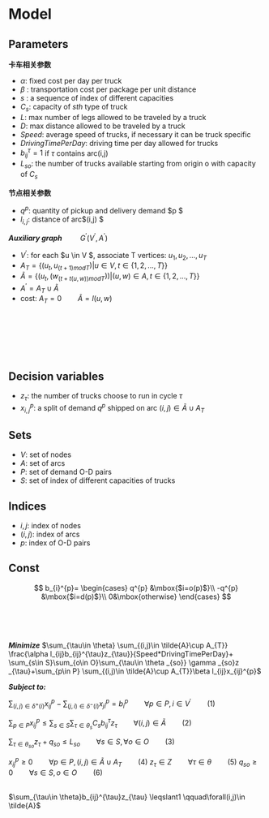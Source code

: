 ﻿Model
===================





Parameters
-------------
**卡车相关参数**

 - $\alpha:$ fixed cost per day per truck
 - $\beta$ :   transportation cost per package per unit distance
 - $s$ :  a sequence of index of different capacities
 - $C_{s}$:   capacity of $s th$ type of truck
 - $L:$ max number of legs allowed to be traveled by a truck
 -  $D:$ max distance allowed to be traveled by a truck
 -  $Speed:$ average speed of trucks, if necessary it can be truck specific
 -  $DrivingTimePerDay:$ driving time per day allowed for trucks
 - $b_{ij}^{\tau}=1$ if  $\tau$ contains arc(i,j)
 - $L_{so}:$  the number of trucks available starting from origin o with capacity of  $C_{s}$


**节点相关参数**

 - $q^{p}$: quantity of pickup and delivery demand $p $
 - $l_{i,j}$: distance of arc$(i,j) $

***Auxiliary graph***  $\qquad G^{'}(V^{'},A^{'})$

 - $V^{'}:$ for each $u \in V $, associate T vertices: $u_{1},u_{2},...,u_{T}$
 - $A_{T}=\left \{ (u_{t},u_{(t+1)mod T})|u\in  V , t\in\left \{ 1,2,...,T \right \}\right \}$
 - $\tilde{A}=\left \{ (u_{t},(w_{(t+t(u,w))mod T}))|(u,w)\in  A , t\in\left \{ 1,2,...,T \right \}\right \}$
 - $A^{'}=A_{T}\cup \tilde{A}$
 - cost: $A_{T}=0  \qquad\tilde{A}=l(u,w)$     
 

<br/>
<br/>
<br/>
<br/>
<br/>

 
Decision variables
-------------
- $z_{\tau}$: the number of trucks choose to run in cycle $\tau$
- $x_{i,j}^{p}$: a split of demand $q^{p}$ shipped on arc $(i,j)\in \tilde{A}\cup A_{T}$


Sets
-------------
- $V$:  set of nodes
- $A$:  set of arcs
- $P$:  set of demand O-D pairs
- $S$:  set of index of different capacities of trucks

Indices
-------------
- $i,j$:  index of nodes
- $(i,j)$:  index of arcs
- $p$:  index of O-D pairs

Const
-------------


$$
b_{i}^{p}=
 \begin{cases}
   q^{p}  &\mbox{$i=o(p)$}\\
   -q^{p}  &\mbox{$i=d(p)$}\\
   0&\mbox{otherwise}
   \end{cases}
$$

<br/>
<br/>
<br/>


***Minimize***
$\sum_{\tau\in \theta} \sum_{(i,j)\in \tilde{A}\cup A_{T}} \frac{\alpha l_{ij}b_{ij}^{\tau}z_{\tau}}{Speed*DrivingTimePerDay}+ \sum_{s\in S}\sum_{o\in O}\sum_{\tau\in \theta _{so}} \gamma _{so}z _{\tau}+\sum_{p\in P} \sum_{(i,j)\in \tilde{A}\cup A_{T}}\beta l_{ij}x_{ij}^{p}$

***Subject to:***
  
   
   $\sum_{(i,j)\in \delta ^{+}(i)} x_{ij}^{p}-\sum_{(j,i)\in \delta ^{-}(i)} x_{ji}^{p}=b_{i}^{p} \qquad \forall p\in P, i\in V^{'}\qquad (1)$
   
$\sum_{p\in P}x_{ij}^{p} \leqslant \sum_{s\in S}\sum_{\tau\in \theta _{s}} C_{s}b_{ij}^{\tau}z_{\tau} \qquad \forall(i,j)\in \tilde{A}\qquad(2)$



   $\sum_{\tau\in \theta_{so}}z_{\tau}+q_{so} \leqslant L_{so}\qquad \forall s\in S,\forall o\in O \qquad(3)$
   

   
   $x_{ij}^{p}\geqslant 0\qquad \forall p\in P,(i,j) \in \tilde{A}\cup A_{T}\qquad(4)$
   $z_{\tau}\in Z\qquad \forall \tau\in \theta\qquad(5)$
    $q_{so}\geqslant0\qquad \forall s\in S,o\in O \qquad(6)$
   
  <br/> 
$\sum_{\tau\in \theta}b_{ij}^{\tau}z_{\tau} \leqslant1 \qquad\forall(i,j)\in \tilde{A}$
